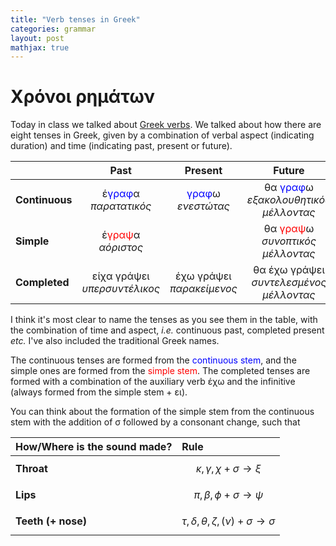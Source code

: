 ```yaml
---
title: "Verb tenses in Greek"
categories: grammar
layout: post
mathjax: true
---
```


# Χρόνοι ρημάτων

Today in class we talked about [Greek
verbs](https://en.wikipedia.org/wiki/Modern_Greek_grammar#Verbs). We talked
about how there are eight tenses in Greek, given by a combination of verbal
aspect (indicating duration) and time (indicating past, present or future).

|                | Past        | Present    | Future        |
|----------------|:-------------:|:------------:|:---------------:|
| **Continuous** | έ<span style="color:blue">γραφ</span>α <br> *παρατατικός*   | <span style="color:blue">γραφ</span>ω <br> *ενεστώτας*    | θα <span style="color:blue">γραφ</span>ω <br> *εξακολουθητικός μέλλοντας*     |
| **Simple** | έ<span style="color:red">γραψ</span>α <br> *αόριστος* | | θα <span style="color:red">γραψ</span>ω <br> *συνοπτικός μέλλοντας* |
| **Completed**  | είχα γράψει <br> *υπερσυντέλικος* | έχω γράψει <br> *παρακείμενος*  | θα έχω γράψει <br> *συντελεσμένος μέλλοντας* |

I think it's most clear to name the tenses as you see them in the table, with
the combination of time and aspect, *i.e.* continuous past, completed present
*etc.* I've also included the traditional Greek names.

The continuous tenses are formed from the <span style="color:blue">continuous
stem</span>, and the simple ones are formed from the <span
style="color:red">simple stem</span>. The completed tenses are formed with a
combination of the auxiliary verb έχω and the infinitive (always formed from the
simple stem + ει).

You can think about the formation of the simple stem from the continuous stem
with the addition of σ followed by a consonant change, such that

| How/Where is the sound made? | Rule                                                    |
|------------------------|:---------------------------------------------------------|
| **Throat**            | $$\kappa, \gamma, \chi + \sigma \rightarrow \xi$$       |
| **Lips**              | $$ \pi, \beta, \phi + \sigma \rightarrow \psi$$         |
| **Teeth (+ nose)**  | $$\tau, \delta, \theta, \zeta, (\nu) + \sigma \rightarrow \sigma$$ |

<!-- $$ -->
<!--  \quad \text{(throaty sounds)}\\ -->
<!--  \quad \text{(lippy sounds)}\\ -->
<!--  + \sigma \rightarrow \sigma \quad \text{(toothy -->
<!-- and nasal sounds)} -->
<!-- $$ -->
